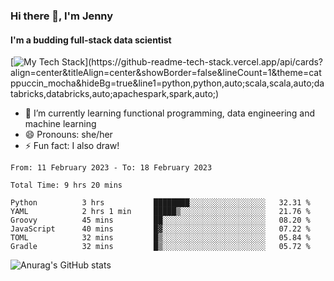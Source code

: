 ### Hi there 👋, I'm Jenny
#### I'm a budding full-stack data scientist

[![My Tech Stack](https://github-readme-tech-stack.vercel.app/api/cards?align=center&titleAlign=center&showBorder=false&lineCount=1&theme=catppuccin_mocha&hideBg=true&line1=python,python,auto;scala,scala,auto;databricks,databricks,auto;apachespark,spark,auto;)](https://github-readme-tech-stack.vercel.app/api/cards?align=center&titleAlign=center&showBorder=false&lineCount=1&theme=catppuccin_mocha&hideBg=true&line1=python,python,auto;scala,scala,auto;databricks,databricks,auto;apachespark,spark,auto;)

- 🌱 I’m currently learning functional programming, data engineering and machine learning 
- 😄 Pronouns: she/her 
- ⚡ Fun fact: I also draw! 

<!--START_SECTION:waka-->

```text
From: 11 February 2023 - To: 18 February 2023

Total Time: 9 hrs 20 mins

Python          3 hrs           ████████░░░░░░░░░░░░░░░░░   32.31 %
YAML            2 hrs 1 min     █████▒░░░░░░░░░░░░░░░░░░░   21.76 %
Groovy          45 mins         ██░░░░░░░░░░░░░░░░░░░░░░░   08.20 %
JavaScript      40 mins         █▓░░░░░░░░░░░░░░░░░░░░░░░   07.22 %
TOML            32 mins         █▒░░░░░░░░░░░░░░░░░░░░░░░   05.84 %
Gradle          32 mins         █▒░░░░░░░░░░░░░░░░░░░░░░░   05.72 %
```

<!--END_SECTION:waka-->

![Anurag's GitHub stats](https://github-readme-stats.vercel.app/api?username=anuraghazra&show_icons=true&bg_color=1e1e2e&text_color=cdd6f4&icon_color=cba6f7&title_color=94e2d5)
